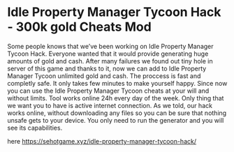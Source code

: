 # Idle Property Manager Tycoon Hack - 300k gold Cheats Mod

Some people knows that we’ve been working on Idle Property Manager Tycoon Hack. Everyone wanted that it would provide generating huge amounts of gold and cash. After many failures we found out tiny hole in server of this game and thanks to it, now we can add to Idle Property Manager Tycoon unlimited gold and cash. The proccess is fast and completly safe. It only takes few minutes to make yourself happy.
Since now you can use the Idle Property Manager Tycoon cheats at your will and without limits. Tool works online 24h every day of the week. Only thing that we want you to have is active internet connection.
As we told, our hack works online, without downloading any files so you can be sure that nothing unsafe gets to your device.
You only need to run the generator and you will see its capabilities.

here https://sehotgame.xyz/idle-property-manager-tycoon-hack/

